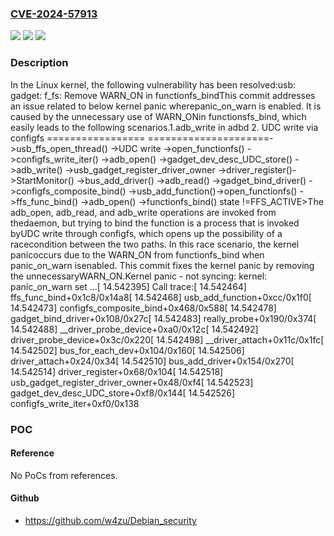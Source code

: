 ### [CVE-2024-57913](https://cve.mitre.org/cgi-bin/cvename.cgi?name=CVE-2024-57913)
![](https://img.shields.io/static/v1?label=Product&message=Linux&color=blue)
![](https://img.shields.io/static/v1?label=Version&message=ddf8abd2599491cbad959c700b90ba72a5dce8d0%3C%20bfe60030fcd976e3546e1f73d6d0eb3fea26442e%20&color=brighgreen)
![](https://img.shields.io/static/v1?label=Vulnerability&message=n%2Fa&color=brighgreen)

### Description

In the Linux kernel, the following vulnerability has been resolved:usb: gadget: f_fs: Remove WARN_ON in functionfs_bindThis commit addresses an issue related to below kernel panic wherepanic_on_warn is enabled. It is caused by the unnecessary use of WARN_ONin functionsfs_bind, which easily leads to the following scenarios.1.adb_write in adbd               2. UDC write via configfs  =================	             =====================->usb_ffs_open_thread()           ->UDC write ->open_functionfs()               ->configfs_write_iter()  ->adb_open()                      ->gadget_dev_desc_UDC_store()   ->adb_write()                     ->usb_gadget_register_driver_owner                                      ->driver_register()->StartMonitor()                       ->bus_add_driver() ->adb_read()                           ->gadget_bind_driver()<times-out without BIND event>           ->configfs_composite_bind()                                          ->usb_add_function()->open_functionfs()                        ->ffs_func_bind() ->adb_open()                               ->functionfs_bind()                                       <ffs->state !=FFS_ACTIVE>The adb_open, adb_read, and adb_write operations are invoked from thedaemon, but trying to bind the function is a process that is invoked byUDC write through configfs, which opens up the possibility of a racecondition between the two paths. In this race scenario, the kernel panicoccurs due to the WARN_ON from functionfs_bind when panic_on_warn isenabled. This commit fixes the kernel panic by removing the unnecessaryWARN_ON.Kernel panic - not syncing: kernel: panic_on_warn set ...[   14.542395] Call trace:[   14.542464]  ffs_func_bind+0x1c8/0x14a8[   14.542468]  usb_add_function+0xcc/0x1f0[   14.542473]  configfs_composite_bind+0x468/0x588[   14.542478]  gadget_bind_driver+0x108/0x27c[   14.542483]  really_probe+0x190/0x374[   14.542488]  __driver_probe_device+0xa0/0x12c[   14.542492]  driver_probe_device+0x3c/0x220[   14.542498]  __driver_attach+0x11c/0x1fc[   14.542502]  bus_for_each_dev+0x104/0x160[   14.542506]  driver_attach+0x24/0x34[   14.542510]  bus_add_driver+0x154/0x270[   14.542514]  driver_register+0x68/0x104[   14.542518]  usb_gadget_register_driver_owner+0x48/0xf4[   14.542523]  gadget_dev_desc_UDC_store+0xf8/0x144[   14.542526]  configfs_write_iter+0xf0/0x138

### POC

#### Reference
No PoCs from references.

#### Github
- https://github.com/w4zu/Debian_security

